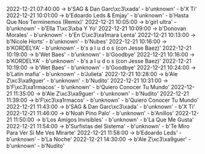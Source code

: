 2022-12-21 07:40:00 -> b'SAG & Dan Garc\xc3\xada' - b'unknown' - b'X Ti'
2022-12-21 10:01:00 -> b'Edoardo Leds & Emjay' - b'unknown' - b'Hasta Que Nos Terminemos (Remix)'
2022-12-21 10:05:00 -> b'girl ultra' - b'unknown' - b'Ella T\xc3\xba Y Yo'
2022-12-21 10:09:00 -> b'Donovan Morales' - b'unknown' - b'En C\xc3\xa1mara Lenta'
2022-12-21 10:13:00 -> b'Nicole Horts' - b'unknown' - b'Nubes'
2022-12-21 10:16:00 -> b'KORDELYA' - b'unknown' - b's a l u d o s (con Jesse Baez)'
2022-12-21 10:19:00 -> b'Wet Baes' - b'unknown' - b'Goodbye'
2022-12-21 10:16:00 -> b'KORDELYA' - b'unknown' - b's a l u d o s (con Jesse Baez)'
2022-12-21 10:19:00 -> b'Wet Baes' - b'unknown' - b'Goodbye'
2022-12-21 10:24:00 -> b'Latin mafia' - b'unknown' - b'Julieta'
2022-12-21 10:28:00 -> b'Ale Z\xc3\xa9guer' - b'unknown' - b'Nudito'
2022-12-21 10:31:00 -> b'F\xc3\xa1rmacos' - b'unknown' - b'Quiero Conocer Tu Mundo'
2022-12-21 11:35:00 -> b'Ale Z\xc3\xa9guer' - b'unknown' - b'Nudito'
2022-12-21 11:39:00 -> b'F\xc3\xa1rmacos' - b'unknown' - b'Quiero Conocer Tu Mundo'
2022-12-21 11:43:00 -> b'SAG & Dan Garc\xc3\xada' - b'unknown' - b'X Ti'
2022-12-21 11:46:00 -> b'Noah Pino Palo' - b'unknown' - b'Anillos'
2022-12-21 11:50:00 -> b'Los Amigos Invisibles' - b'unknown' - b'La Que Me Gusta'
2022-12-21 11:54:00 -> b'Surfistas del Sistema' - b'unknown' - b'Te Miro Para Ver Si Me Ves Mirarte'
2022-12-21 11:58:00 -> b'Edoardo Leds' - b'unknown' - b'La Noche'
2022-12-21 14:30:00 -> b'Ale Z\xc3\xa9guer' - b'unknown' - b'Nudito'
